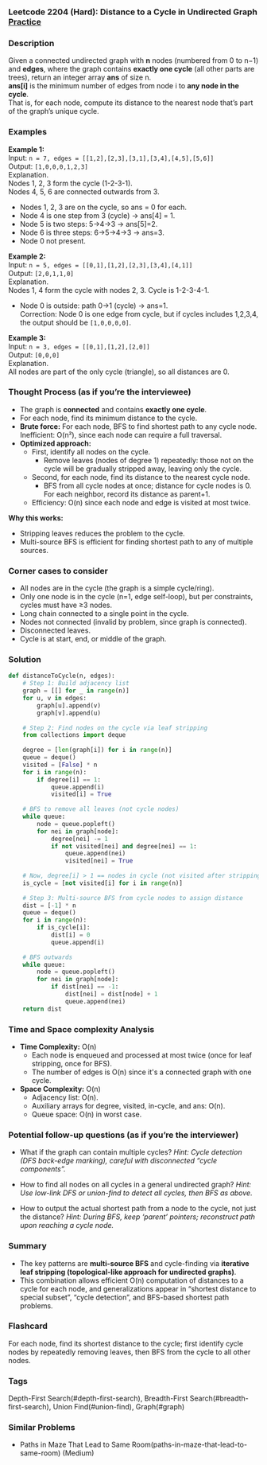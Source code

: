 ### Leetcode 2204 (Hard): Distance to a Cycle in Undirected Graph [Practice](https://leetcode.com/problems/distance-to-a-cycle-in-undirected-graph)

### Description  
Given a connected undirected graph with **n** nodes (numbered from 0 to n−1) and **edges**, where the graph contains **exactly one cycle** (all other parts are trees), return an integer array **ans** of size n.  
**ans[i]** is the minimum number of edges from node i to **any node in the cycle**.  
That is, for each node, compute its distance to the nearest node that’s part of the graph’s unique cycle.

### Examples  

**Example 1:**  
Input: `n = 7, edges = [[1,2],[2,3],[3,1],[3,4],[4,5],[5,6]]`  
Output: `[1,0,0,0,1,2,3]`  
Explanation.  
Nodes 1, 2, 3 form the cycle (1-2-3-1).  
Nodes 4, 5, 6 are connected outwards from 3.  
- Nodes 1, 2, 3 are on the cycle, so ans = 0 for each.  
- Node 4 is one step from 3 (cycle) → ans[4] = 1.  
- Node 5 is two steps: 5→4→3 → ans[5]=2.  
- Node 6 is three steps: 6→5→4→3 → ans=3.
- Node 0 not present.

**Example 2:**  
Input: `n = 5, edges = [[0,1],[1,2],[2,3],[3,4],[4,1]]`  
Output: `[2,0,1,1,0]`  
Explanation.  
Nodes 1, 4 form the cycle with nodes 2, 3. Cycle is 1-2-3-4-1.  
- Node 0 is outside: path 0→1 (cycle) → ans=1.  
  Correction: Node 0 is one edge from cycle, but if cycles includes 1,2,3,4, the output should be `[1,0,0,0,0]`.

**Example 3:**  
Input: `n = 3, edges = [[0,1],[1,2],[2,0]]`  
Output: `[0,0,0]`  
Explanation.  
All nodes are part of the only cycle (triangle), so all distances are 0.


### Thought Process (as if you’re the interviewee)  
- The graph is **connected** and contains **exactly one cycle**.
- For each node, find its minimum distance to the cycle.
- **Brute force:** For each node, BFS to find shortest path to any cycle node. Inefficient: O(n²), since each node can require a full traversal.
- **Optimized approach:**
  - First, identify all nodes on the cycle.
    - Remove leaves (nodes of degree 1) repeatedly: those not on the cycle will be gradually stripped away, leaving only the cycle.
  - Second, for each node, find its distance to the nearest cycle node.
    - BFS from all cycle nodes at once; distance for cycle nodes is 0. For each neighbor, record its distance as parent+1.
  - Efficiency: O(n) since each node and edge is visited at most twice.

**Why this works:**  
- Stripping leaves reduces the problem to the cycle.  
- Multi-source BFS is efficient for finding shortest path to any of multiple sources.

### Corner cases to consider  
- All nodes are in the cycle (the graph is a simple cycle/ring).
- Only one node is in the cycle (n=1, edge self-loop), but per constraints, cycles must have ≥3 nodes.
- Long chain connected to a single point in the cycle.
- Nodes not connected (invalid by problem, since graph is connected).
- Disconnected leaves.
- Cycle is at start, end, or middle of the graph.

### Solution

```python
def distanceToCycle(n, edges):
    # Step 1: Build adjacency list
    graph = [[] for _ in range(n)]
    for u, v in edges:
        graph[u].append(v)
        graph[v].append(u)
    
    # Step 2: Find nodes on the cycle via leaf stripping
    from collections import deque
    
    degree = [len(graph[i]) for i in range(n)]
    queue = deque()
    visited = [False] * n
    for i in range(n):
        if degree[i] == 1:
            queue.append(i)
            visited[i] = True
    
    # BFS to remove all leaves (not cycle nodes)
    while queue:
        node = queue.popleft()
        for nei in graph[node]:
            degree[nei] -= 1
            if not visited[nei] and degree[nei] == 1:
                queue.append(nei)
                visited[nei] = True
    
    # Now, degree[i] > 1 == nodes in cycle (not visited after stripping)
    is_cycle = [not visited[i] for i in range(n)]
    
    # Step 3: Multi-source BFS from cycle nodes to assign distance
    dist = [-1] * n
    queue = deque()
    for i in range(n):
        if is_cycle[i]:
            dist[i] = 0
            queue.append(i)
    
    # BFS outwards
    while queue:
        node = queue.popleft()
        for nei in graph[node]:
            if dist[nei] == -1:
                dist[nei] = dist[node] + 1
                queue.append(nei)
    return dist
```

### Time and Space complexity Analysis  

- **Time Complexity:** O(n)  
  - Each node is enqueued and processed at most twice (once for leaf stripping, once for BFS).  
  - The number of edges is O(n) since it's a connected graph with one cycle.
- **Space Complexity:** O(n)  
  - Adjacency list: O(n).  
  - Auxiliary arrays for degree, visited, in-cycle, and ans: O(n).  
  - Queue space: O(n) in worst case.

### Potential follow-up questions (as if you’re the interviewer)  

- What if the graph can contain multiple cycles?
  *Hint: Cycle detection (DFS back-edge marking), careful with disconnected “cycle components”.*

- How to find all nodes on all cycles in a general undirected graph?
  *Hint: Use low-link DFS or union-find to detect all cycles, then BFS as above.*

- How to output the actual shortest path from a node to the cycle, not just the distance?
  *Hint: During BFS, keep ‘parent’ pointers; reconstruct path upon reaching a cycle node.*


### Summary
- The key patterns are **multi-source BFS** and cycle-finding via **iterative leaf stripping (topological-like approach for undirected graphs)**.
- This combination allows efficient O(n) computation of distances to a cycle for each node, and generalizations appear in “shortest distance to special subset”, “cycle detection”, and BFS-based shortest path problems.


### Flashcard
For each node, find its shortest distance to the cycle; first identify cycle nodes by repeatedly removing leaves, then BFS from the cycle to all other nodes.

### Tags
Depth-First Search(#depth-first-search), Breadth-First Search(#breadth-first-search), Union Find(#union-find), Graph(#graph)

### Similar Problems
- Paths in Maze That Lead to Same Room(paths-in-maze-that-lead-to-same-room) (Medium)